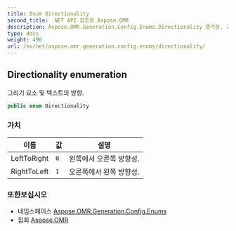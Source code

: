 ```yaml
---
title: Enum Directionality
second_title: .NET API 참조용 Aspose.OMR
description: Aspose.OMR.Generation.Config.Enums.Directionality 열거형. 그리기 요소 및 텍스트의 방향.
type: docs
weight: 490
url: /ko/net/aspose.omr.generation.config.enums/directionality/
---
```

## Directionality enumeration

그리기 요소 및 텍스트의 방향.

```csharp
public enum Directionality
```

### 가치

| 이름 | 값 | 설명 |
| --- | --- | --- |
| LeftToRight | `0` | 왼쪽에서 오른쪽 방향성. |
| RightToLeft | `1` | 오른쪽에서 왼쪽 방향성. |

### 또한보십시오

* 네임스페이스 [Aspose.OMR.Generation.Config.Enums](../../aspose.omr.generation.config.enums/)
* 집회 [Aspose.OMR](../../)


